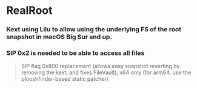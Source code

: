 # RealRoot
### Kext using Lilu to allow using the underlying FS of the root snapshot in macOS Big Sur and up.
### SIP 0x2 is needed to be able to access all files
> SIP flag 0x800 replacement (allows easy snapshot reverting by removing the kext, and fixes FileVault), x64 only (for arm64, use the plooshfinder-based static patcher)
